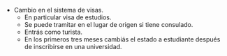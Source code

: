 - Cambio en el sistema de visas.
    - En particular visa de estudios.
    - Se puede tramitar en el lugar de origen si tiene consulado.
    - Entrás como turista.
    - En los primeros tres meses cambiás el estado a estudiante después de inscribirse en una universidad.
    